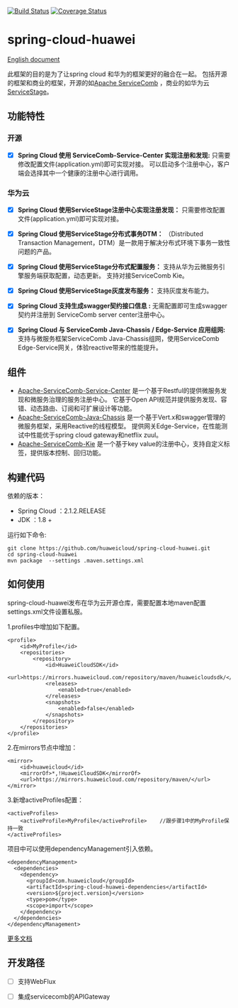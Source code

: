 [![Build Status](https://travis-ci.org/huaweicloud/spring-cloud-huawei.svg?branch=master)](https://travis-ci.org/huaweicloud/spring-cloud-huawei)
[![Coverage Status](https://coveralls.io/repos/github/huaweicloud/spring-cloud-huawei/badge.svg?branch=master)](https://coveralls.io/github/huaweicloud/spring-cloud-huawei?branch=master)
# spring-cloud-huawei

[English document](https://github.com/huaweicloud/spring-cloud-huawei)

此框架的目的是为了让spring cloud 和华为的框架更好的融合在一起。
包括开源的框架和商业的框架，开源的如[Apache ServiceComb](http://servicecomb.apache.org)
，商业的如华为云[ServiceStage](https://www.huaweicloud.com/product/servicestage.html)。
## 功能特性
### 开源
- [x] **Spring Cloud 使用 ServiceComb-Service-Center 实现注册和发现:**
只需要修改配置文件(application.yml)即可实现对接。
可以启动多个注册中心，客户端会选择其中一个健康的注册中心进行调用。

### 华为云

- [x] **Spring Cloud 使用ServiceStage注册中心实现注册发现：**
只需要修改配置文件(application.yml)即可实现对接。

- [x] **Spring Cloud 使用ServiceStage分布式事务DTM：**
（Distributed Transaction Management，DTM）是一款用于解决分布式环境下事务一致性问题的产品。

- [x] **Spring Cloud 使用ServiceStage分布式配置服务：**
支持从华为云微服务引擎服务端获取配置，动态更新。
支持对接ServiceComb Kie。 

- [x] **Spring Cloud 使用ServiceStage灰度发布服务：**
支持灰度发布能力。

- [x] **Spring Cloud 支持生成swagger契约接口信息 :**
无需配置即可生成swagger契约并注册到 ServiceComb server center注册中心。

- [x] **Spring Cloud 与 ServiceComb Java-Chassis / Edge-Service 应用组网:**
支持与微服务框架ServiceComb Java-Chassis组网，使用ServiceComb Edge-Service网关，体验reactive带来的性能提升。
## 组件

 * [Apache-ServiceComb-Service-Center](https://github.com/apache/servicecomb-service-center)
  是一个基于Restful的提供微服务发现和微服务治理的服务注册中心。
  它基于Open API规范并提供服务发现、容错、动态路由、订阅和可扩展设计等功能。
 * [Apache-ServiceComb-Java-Chassis](https://github.com/apache/servicecomb-java-chassis)
  是一个基于Vert.x和swagger管理的微服务框架，采用Reactive的线程模型。
  提供网关Edge-Service，在性能测试中性能优于spring cloud gateway和netflix zuul。
 * [Apache-ServiceComb-Kie](https://github.com/apache/servicecomb-kie)
  是一个基于key value的注册中心，支持自定义标签，提供版本控制、回归功能。

## 构建代码

依赖的版本：
* Spring Cloud ：2.1.2.RELEASE
* JDK ：1.8 +

运行如下命令:

	git clone https://github.com/huaweicloud/spring-cloud-huawei.git
	cd spring-cloud-huawei
	mvn package  --settings .maven.settings.xml

## 如何使用
spring-cloud-huawei发布在华为云开源仓库，需要配置本地maven配置settings.xml文件设置私服。
    
1.profiles中增加如下配置。

    <profile>
        <id>MyProfile</id> 
        <repositories>
            <repository>
                <id>HuaweiCloudSDK</id>
                <url>https://mirrors.huaweicloud.com/repository/maven/huaweicloudsdk/</url>
                <releases>
                    <enabled>true</enabled>
                </releases>
                <snapshots>
                    <enabled>false</enabled>
                </snapshots>
            </repository>
        </repositories>
    </profile>
    
2.在mirrors节点中增加：

    <mirror>
        <id>huaweicloud</id>
        <mirrorOf>*,!HuaweiCloudSDK</mirrorOf>
        <url>https://mirrors.huaweicloud.com/repository/maven/</url>
    </mirror>
    
3.新增activeProfiles配置：

    <activeProfiles>
        <activeProfile>MyProfile</activeProfile>    //跟步骤1中的MyProfile保持一致
    </activeProfiles> 
    
项目中可以使用dependencyManagement引入依赖。

    <dependencyManagement>
      <dependencies>
        <dependency>
          <groupId>com.huaweicloud</groupId>
          <artifactId>spring-cloud-huawei-dependencies</artifactId>
          <version>${project.version}</version>
          <type>pom</type>
          <scope>import</scope>
        </dependency>
      </dependencies>
    </dependencyManagement>
[更多文档](https://support.huaweicloud.com/devg-servicestage/cse_java_0054.html)

## 开发路径
- [ ] 支持WebFlux
- [ ] 集成servicecomb的APIGateway

